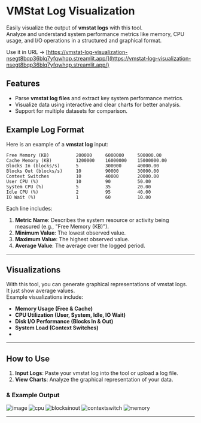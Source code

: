 # VMStat Log Visualization

Easily visualize the output of **vmstat logs** with this tool.  
Analyze and understand system performance metrics like memory, CPU usage, and I/O operations in a structured and graphical format.  

Use it in URL -> [https://vmstat-log-visualization-nsegt8bqp36blq7yfqwhqp.streamlit.app/](https://vmstat-log-visualization-nsegt8bqp36blq7yfqwhqp.streamlit.app/)

## Features

- Parse **vmstat log files** and extract key system performance metrics.
- Visualize data using interactive and clear charts for better analysis.
- Support for multiple datasets for comparison.

## Example Log Format

Here is an example of a **vmstat log** input:  

```
Free Memory (KB)          200000     6000000     500000.00
Cache Memory (KB)         1200000    16000000    15000000.00
Blocks In (blocks/s)      5          300000      40000.00
Blocks Out (blocks/s)     10         90000       30000.00
Context Switches          10         40000       20000.00
User CPU (%)              10         90          50.00
System CPU (%)            5          35          20.00
Idle CPU (%)              2          95          40.00
IO Wait (%)               1          60          10.00
```

Each line includes:  
1. **Metric Name**: Describes the system resource or activity being measured (e.g., "Free Memory (KB)").
2. **Minimum Value**: The lowest observed value.
3. **Maximum Value**: The highest observed value.
4. **Average Value**: The average over the logged period.
---

## Visualizations

With this tool, you can generate graphical representations of vmstat logs.  
It just show average values.  
Example visualizations include:  
- **Memory Usage (Free & Cache)**  
- **CPU Utilization (User, System, Idle, IO Wait)**  
- **Disk I/O Performance (Blocks In & Out)**  
- **System Load (Context Switches)**
- 
---

## How to Use

1. **Input Logs**: Paste your vmstat log into the tool or upload a log file.
2. **View Charts**: Analyze the graphical representation of your data.

### & Example Output
![image](https://github.com/user-attachments/assets/b1d128d2-a2d0-4cc9-94f7-8536ff550115)
![cpu](https://github.com/user-attachments/assets/3396f403-cc8e-4059-ad55-c145866a297d)
![blocksinout](https://github.com/user-attachments/assets/bb1c0a3e-464d-4071-91b1-156685892009)
![contextswitch](https://github.com/user-attachments/assets/8bd4d129-3feb-48cf-8d6f-541e05068855)
![memory](https://github.com/user-attachments/assets/1a4cdded-06cf-4de6-b1f8-87bf60e3e35d)

---
